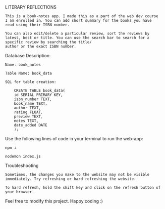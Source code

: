 LITERARY REFLECTIONS

	This is a book-notes app. I made this as a part of the web dev course I am enrolled in. You can add short summary for the books you have read using their ISBN number.

	You can also edit/delete a particular review, sort the reviews by latest, best or title. You can use the search bar to search for a specific review by searching the title/
	author or the exact ISBN number.

Database Description:

	Name: book_notes

	Table Name: book_data

	SQL for table creation:

		CREATE TABLE book_data(
	 	id SERIAL PRIMARY KEY,
	 	isbn_number TEXT,
		book_name TEXT,
	 	author TEXT,
		rating FLOAT,
	 	preview TEXT,
		notes TEXT,
	 	date_added DATE
	 	);

Use the following lines of code in your terminal to run the web-app:

	npm i

	nodemon index.js

Troubleshooting

	Sometimes, the changes you make to the website may not be visible immediately. Try refreshing or hard refreshing the website.

	To hard refresh, hold the shift key and click on the refresh button of your browser.

Feel free to modify this project. Happy coding :)

